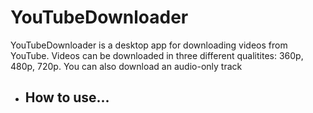 # YouTubeDownloader
YouTubeDownloader is a desktop app for downloading videos from YouTube. Videos can be downloaded in three different qualitites: 360p, 480p, 720p. You can also download an audio-only track

+ ## How to use...
